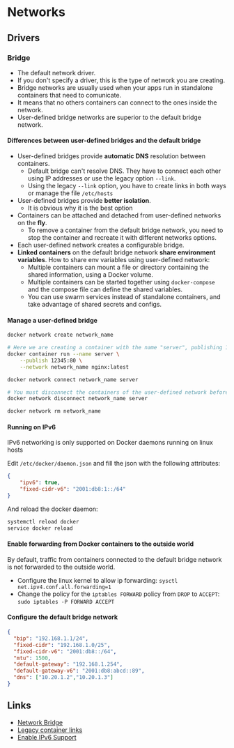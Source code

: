 # Networks

## Drivers

### Bridge

- The default network driver.
- If you don't specify a driver, this is the type of network you are creating.
- Bridge networks are usually used when your apps run in standalone containers that need to comunicate.
- It means that no others containers can connect to the ones inside the network.
- User-defined bridge networks are superior to the default bridge network.

#### Differences between user-defined bridges and the default bridge

- User-defined bridges provide __automatic DNS__ resolution between containers.
    + Default bridge can't resolve DNS. They have to connect each other using IP addresses or use the legacy option `--link`.
    + Using the legacy `--link` option, you have to create links in both ways or manage the file `/etc/hosts`
- User-defined bridges provide __better isolation__.
    + It is obvious why it is the best option
- Containers can be attached and detached from user-defined networks on the __fly__.
    + To remove a container from the default bridge network, you need to stop the container and recreate it with different networks options.
- Each user-defined network creates a configurable bridge.
- __Linked containers__ on the default bridge network __share environment variables__. How to share env variables using user-defined network:
    + Multiple containers can mount a file or directory containing the shared information, using a Docker volume.
    + Multiple containers can be started together using `docker-compose` and the compose file can define the shared variables.
    + You can use swarm services instead of standalone containers, and take advantage of shared secrets and configs.

#### Manage a user-defined bridge

```sh
docker network create network_name

# Here we are creating a container with the name "server", publishing 12345 port to the "world" and in the user-defined network "network_name"
docker container run --name server \
    --publish 12345:80 \
    --network network_name nginx:latest

docker network connect network_name server

# You must disconnect the containers of the user-defined network before deleting it
docker network disconnect network_name server

docker network rm network_name
```

#### Running on IPv6

IPv6 networking is only supported on Docker daemons running on linux hosts

Edit `/etc/docker/daemon.json` and fill the json with the following attributes:

```json
{
    "ipv6": true,
    "fixed-cidr-v6": "2001:db8:1::/64"
}
```

And reload the docker daemon:

```sh
systemctl reload docker
service docker reload
```

#### Enable forwarding from Docker containers to the outside world

By default, traffic from containers connected to the default bridge network is not forwarded to the outside world.

- Configure the linux kernel to allow ip forwarding: `sysctl net.ipv4.conf.all.forwarding=1`
- Change the policy for the `iptables FORWARD` policy from `DROP` to `ACCEPT`: `sudo iptables -P FORWARD ACCEPT`

#### Configure the default bridge network

```json
{
  "bip": "192.168.1.1/24",
  "fixed-cidr": "192.168.1.0/25",
  "fixed-cidr-v6": "2001:db8::/64",
  "mtu": 1500,
  "default-gateway": "192.168.1.254",
  "default-gateway-v6": "2001:db8:abcd::89",
  "dns": ["10.20.1.2","10.20.1.3"]
}
```

## Links

- [Network Bridge](https://docs.docker.com/network/bridge/)
- [Legacy container links](https://docs.docker.com/network/links/)
- [Enable IPv6 Support](https://docs.docker.com/config/daemon/ipv6/)